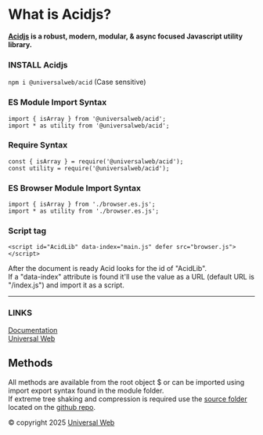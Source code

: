 
# What is Acidjs?

**[Acidjs](https://acidjs.com) is a robust, modern, modular, & async focused Javascript utility library.**

### INSTALL Acidjs

`npm i @universalweb/acid` (Case sensitive)

### ES Module Import Syntax

`import { isArray } from '@universalweb/acid';`  
`import * as utility from '@universalweb/acid';`

### Require Syntax

`const { isArray } = require('@universalweb/acid');`  
`const utility = require('@universalweb/acid');`

### ES Browser Module Import Syntax

`import { isArray } from './browser.es.js';`  
`import * as utility from './browser.es.js';`  

### Script tag

`<script id="AcidLib" data-index="main.js" defer src="browser.js"></script>`  

After the document is ready Acid looks for the id of "AcidLib".  
If a "data-index" attribute is found it'll use the value as a URL (default URL is "/index.js") and import it as a script.  

---

### LINKS

[Documentation](https://acidjs.com)  
[Universal Web](https://universalweb.io)  

## Methods

All methods are available from the root object \$ or can be imported using import export syntax found in the module folder.  
If extreme tree shaking and compression is required use the [source folder](https://github.com/universalweb/Acid/tree/master/source) located on the [github repo](https://github.com/universalweb/Acid/tree/master/).  

© copyright 2025 [Universal Web](https://universalweb.io)
